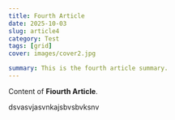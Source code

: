 ```yaml
---
title: Fourth Article
date: 2025-10-03
slug: article4
category: Test
tags: [grid]
cover: images/cover2.jpg

summary: This is the fourth article summary.
---
```


Content of **Fiourth Article**.

dsvasvjasvnkajsbvsbvksnv
